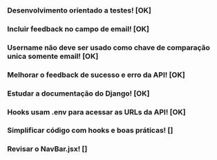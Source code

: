 <!-- Backend -->

### Desenvolvimento orientado a testes! [OK]
### Incluir feedback no campo de email! [OK]
### Username não deve ser usado como chave de comparação unica somente email! [OK]
### Melhorar o feedback de sucesso e erro da API! [OK]
### Estudar a documentação do Django! [OK]

<!-- Frontend -->

### Hooks usam .env para acessar as URLs da API! [OK]
### Simplificar código com hooks e boas práticas! []
### Revisar o NavBar.jsx! []